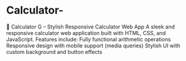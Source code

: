 # Calculator-
🔢 Calculator G – Stylish Responsive Calculator Web App A sleek and responsive calculator web application built with HTML, CSS, and JavaScript. Features include:  Fully functional arithmetic operations  Responsive design with mobile support (media queries)  Stylish UI with custom background and button effects  
